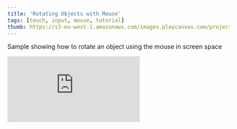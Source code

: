 ```yaml
---
title: 'Rotating Objects with Mouse'
tags: [touch, input, mouse, tutorial]
thumb: https://s3-eu-west-1.amazonaws.com/images.playcanvas.com/projects/12/442490/AD8ABB-image-75.jpg
---
```

Sample showing how to rotate an object using the mouse in screen space
<div className="iframe-container">
    <iframe loading="lazy" src="https://playcanv.as/p/BgbpyC0Y/" title="Rotating Objects with Mouse" webkitallowfullscreen="true" mozallowfullscreen="true" allow="autoplay" allowfullscreen="true" allowvr="" scrolling="no" frameborder="0" />
</div>
